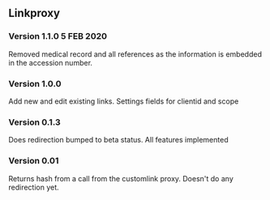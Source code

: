 ## Linkproxy
### Version 1.1.0 5 FEB 2020
Removed medical record and all references as the information
is embedded in the accession number.
### Version 1.0.0
Add new and edit existing links.
Settings fields for clientid and scope
### Version 0.1.3
Does redirection bumped to beta status. All features implemented
### Version 0.01
Returns hash from a call from the customlink proxy. Doesn't do any redirection yet.
